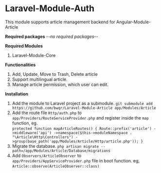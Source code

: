 # Laravel-Module-Auth

This module supports article management backend for Angular-Module-Article

**Required packages**
*--no required packages--*

**Required Modules**
1. Laravel-Module-Core

**Functionalities**
1. Add, Update, Move to Trash, Delete article
2. Support multilingual article.
3. Manage article permission, which user can edit.

**Installation**
1. Add the module to Laravel project as a submodule. 
`git submodule add https://github.com/bwqr/Laravel-Module-Article app/Modules/Article`
2. Add the route file `Http/auth.php` to `app/Providers/RouteServiceProvider.php`
 and register inside the `map` function, eg.  
 `
    protected function mapArticleRoutes()
    {
        Route::prefix('article')
            ->middleware('api')
            ->namespace($this->moduleNamespace . "\Article\Http\Controllers")
            ->group(base_path('app/Modules/Article/Http/article.php'));
    }
 `
3. Migrate the database. `php artisan migrate --path=/app/Modules/Article/Database/migrations`
4. Add `Observers/ArticleObserver` to `app/Providers/AppServiceProvider.php` file 
in boot function. eg, `Article::observe(ArticleObserver::class)`
